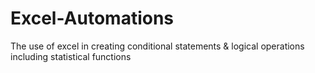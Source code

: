 # Excel-Automations
The use of excel in creating conditional statements &amp; logical  operations including statistical functions
